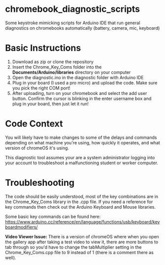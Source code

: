 # chromebook_diagnostic_scripts
Some keystroke mimicking scripts for Arduino IDE that run general diagnostics on chromebooks automatically (battery, camera, mic, keyboard)

# Basic Instructions
1. Download as zip or clone the repository
2. Insert the Chrome_Key_Coms folder into the **Documents/Arduino/libraries** directory on your computer
3. Open the diagnostic.ino in the diagnostic folder with Arduino IDE
4. Plug in your board (I used a pro micro) and upload the code. Make sure you pick the right COM port!
5. After uploading, turn on your chromebook and select the add user button. Confirm the cursor is blinking in the enter username box and plug in your board, then just let it run!

# Code Context
You will likely have to make changes to some of the delays and commands depending on what machine you're using, how quickly it operates, and what version of chromeOS it's using.

This diagnostic tool assumes your are a system administrator logging into your account to troubleshoot a malfunctioning student or worker computer.

# Troubleshooting
The code should be easily understood, most of the key combinations are in the Chrome_Key_Coms library in the .cpp file. If you need a reference for key commands then check out the Arduino Keyboard and Mouse libraries. 

Some basic key commands can be found here: https://www.arduino.cc/reference/en/language/functions/usb/keyboard/keyboardmodifiers/

**Video Viewer Issue:** There is a version of chromeOS where when you open the gallery app after taking a test video to view it, there are more buttons to tab through so you'd have to change the tabMultiplier setting in the Chrome_Key_Coms.cpp file to 9 instead of 1 (there is a comment there as well). 
